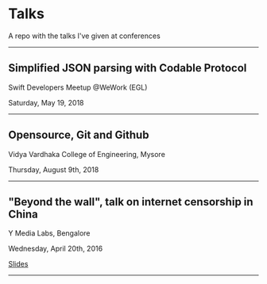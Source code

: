 # Talks
A repo with the talks I've given at conferences

---

## Simplified JSON parsing with Codable Protocol

Swift Developers Meetup @WeWork (EGL)

Saturday, May 19, 2018

---

## Opensource, Git and Github

Vidya Vardhaka College of Engineering, Mysore

Thursday, August 9th, 2018

---

## "Beyond the wall", talk on internet censorship in China

Y Media Labs, Bengalore

Wednesday, April 20th, 2016

[Slides](https://slides.com/deekshithbellare/deck/fullscreen#/)

---
